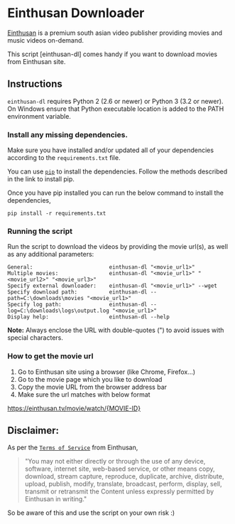 # Einthusan Downloader

[Einthusan][1] is a premium south asian video publisher providing
movies and music videos on-demand.

This script [einthusan-dl] comes handy if you want to download movies from Einthusan site.


## Instructions

`einthusan-dl` requires Python 2 (2.6 or newer) or Python 3 (3.2 or newer). On Windows
ensure that Python executable location is added to the PATH environment variable.

### Install any missing dependencies.

Make sure you have installed and/or updated all of your dependencies 
according to the `requirements.txt` file.

You can use [`pip`][2] to install the dependencies. Follow the methods described in the link to install pip.

Once you have pip installed you can run the below command to install the dependencies,

```
pip install -r requirements.txt
```

### Running the script

Run the script to download the videos by providing the movie url(s),
as well as any additional parameters:

    General:                        einthusan-dl "<movie_url1>"
    Multiple movies:                einthusan-dl "<movie_url1>" "<movie_url2>" "<movie_url3>"
    Specify external downloader:    einthusan-dl "<movie_url1>" --wget
    Specify download path:          einthusan-dl --path=C:\downloads\movies "<movie_url1>"
    Specify log path:          		einthusan-dl --log=C:\downloads\logs\output.log "<movie_url1>"
    Display help:                   einthusan-dl --help

**Note:** Always enclose the URL with double-quotes (") to avoid issues with special characters.

### How to get the movie url

1. Go to Einthusan site using a browser (like Chrome, Firefox...)
2. Go to the movie page which you like to download
3. Copy the movie URL from the browser address bar 
4. Make sure the url matches with below format

https://einthusan.tv/movie/watch/{MOVIE-ID}

## Disclaimer:

As per the [`Terms of Service`][4] from Einthusan,

> "You may not either directly or through the use of any device,
software, internet site, web-based service, or other means copy, download, stream capture, reproduce, duplicate,
archive, distribute, upload, publish, modify, translate, broadcast, perform, display, sell, transmit or retransmit
the Content unless expressly permitted by Einthusan in writing."

So be aware of this and use the script on your own risk :)

[1]: https://www.einthusan.tv
[2]: https://pip.pypa.io/en/latest/installing.html#install-pip
[3]: http://python-distribute.org/pip_distribute.png
[4]: https://einthusan.tv/terms/
